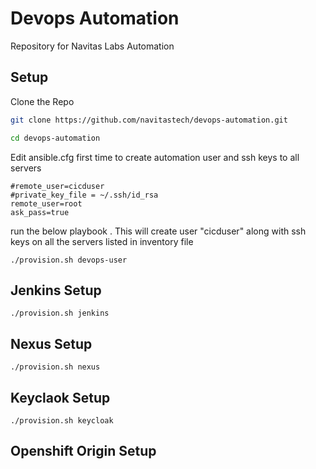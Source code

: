 # Devops Automation

Repository for Navitas Labs Automation

## Setup

 Clone the Repo

```bash
git clone https://github.com/navitastech/devops-automation.git

cd devops-automation


```
Edit ansible.cfg first time to create automation user and ssh keys to all servers
```
#remote_user=cicduser
#private_key_file = ~/.ssh/id_rsa
remote_user=root
ask_pass=true
```
run the below playbook . This will create user "cicduser"  along with ssh keys on all the servers listed in inventory file
```
./provision.sh devops-user
````
## Jenkins Setup

```
./provision.sh jenkins
````

## Nexus Setup

```
./provision.sh nexus
````

## Keyclaok Setup

```
./provision.sh keycloak
````
 
## Openshift Origin Setup
